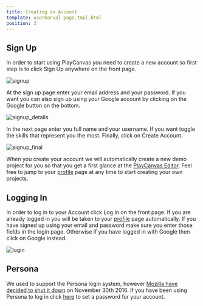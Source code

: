 ```yaml
---
title: Creating an Account
template: usermanual-page.tmpl.html
position: 3
---
```


## Sign Up

In order to start using PlayCanvas you need to create a new account so first step is to click Sign Up anywhere on the front page.

![signup][1]

At the sign up page enter your email address and your password. If you want you can also sign up using your Google account by clicking on the Google button on the bottom.

![signup_details][2]

In the next page enter you full name and your username. If you want toggle the skills that represent you the most. Finally, click on Create Account.

![signup_final][3]

When you create your account we will automatically create a new demo project for you so that you get a first glance at the [PlayCanvas Editor][4]. Feel free to jump to your [profile][5] page at any time to start creating your own projects.

## Logging In

In order to log in to your Account click Log In on the front page. If you are already logged in you will be taken to your [profile][5] page automatically. If you have signed up using your email and password make sure you enter those fields in the login page. Otherwise if you have logged in with Google then click on Google instead.

![login][7]

## Persona

We used to support the Persona login system, however [Mozilla have decided to shut it down][8] on November 30th 2016. If you have been using Persona to log in click [here][6] to set a password for your account.

[1]: /images/user-manual/creating-account/signup.png
[2]: /images/user-manual/creating-account/signup_details.png
[3]: /images/user-manual/creating-account/signup_final.png
[4]: /user-manual/designer/
[5]: /user-manual/profile/
[6]: https://login.playcanvas.com/persona_deprecated
[7]: /images/user-manual/creating-account/login.png
[8]: https://wiki.mozilla.org/Identity/Persona_Shutdown_Guidelines_for_Reliers